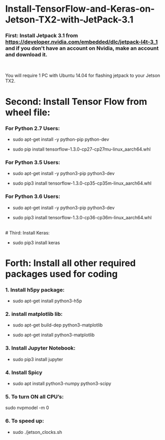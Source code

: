 ﻿# Install-TensorFlow-and-Keras-on-Jetson-TX2-with-JetPack-3.1


### First: Install Jetpack 3.1 from https://developer.nvidia.com/embedded/dlc/jetpack-l4t-3_1 and if you don't have an account on Nvidia, make an account and download it.
<br>

You will require 1 PC with Ubuntu 14.04 for flashing jetpack to your Jetson TX2.


# Second: Install Tensor Flow from wheel file:

### For Python 2.7 Users: 

* sudo apt-get install -y python-pip python-dev

* sudo pip install tensorflow-1.3.0-cp27-cp27mu-linux_aarch64.whl

### For Python 3.5 Users:

* sudo apt-get install -y python3-pip python3-dev

* sudo pip3 install tensorflow-1.3.0-cp35-cp35m-linux_aarch64.whl

### For Python 3.6 Users:

* sudo apt-get install -y python3-pip python3-dev

* sudo pip3 install tensorflow-1.3.0-cp36-cp36m-linux_aarch64.whl


<br>
# Third: Install Keras:

* sudo pip3 install keras

# Forth: Install all other required packages used for coding

### 1. Install h5py package:

* sudo apt-get install python3-h5p

### 2.  install matplotlib lib:

* sudo apt-get build-dep python3-matplotlib

* sudo apt-get install python3-matplotlib 

### 3. Install Jupyter Notebook:

* sudo pip3 install jupyter

### 4. Install Spicy

* sudo apt install python3-numpy python3-scipy

### 5. To turn ON all CPU’s:

sudo nvpmodel -m 0

### 6. To speed up:

* sudo ./jetson_clocks.sh

